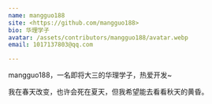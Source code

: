 ```yaml
---
name: mangguo188
site: <https://github.com/mangguo188>
bio: 华理学子
avatar: /assets/contributors/mangguo188/avatar.webp
email: 1017137803@qq.com

---
```


mangguo188，一名即将大三的华理学子，热爱开发~

我在春天改变，也许会死在夏天，但我希望能去看看秋天的黄昏。
